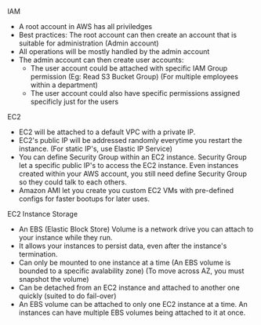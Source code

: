 IAM
- A root account in AWS has all priviledges
- Best practices: The root account can then create an account that is suitable for administration (Admin account)
- All operations will be mostly handled by the admin account
- The admin account can then create user accounts: 
    - The user account could be attached with specific IAM Group permission (Eg: Read S3 Bucket Group) (For multiple employees within a department)
    - The user account could also have specific permissions assigned specificly just for the users

EC2
- EC2 will be attached to a default VPC with a private IP.
- EC2's public IP will be addressed randomly everytime you restart the instance. (For static IP's, use Elastic IP Service)
- You can define Security Group within an EC2 instance. Security Group let a specific public IP's to access the EC2 instance. Even instances created within your AWS account, you still need define Security Group so they could talk to each others. 
- Amazon AMI let you create you custom EC2 VMs with pre-defined configs for faster bootups for later uses.  

EC2 Instance Storage
- An EBS (Elastic Block Store) Volume is a network drive you can attach to your instance while they run.
- It allows your instances to persist data, even after the instance's termination.
- Can only be mounted to one instance at a time (An EBS volume is bounded to a specific avalability zone) (To move across AZ, you must snapshot the volume)
- Can be detached from an EC2 instance and attached to another one quickly (suited to do fail-over)
- An EBS volume can be attached to only one EC2 instance at a time. An instances can have multiple EBS volumes being attached to it at once.

